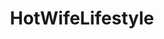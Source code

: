 ---
title: HotWifeLifestyle
crosslinks:
- Hotwife
- HotWifeRequests
- Cuckold
- wifesharing
- 40plusGoneWild
- keyholdercaptions
- hotwiferequests
- Swingers
- asktrp
- gonewildstories
- milf
---
